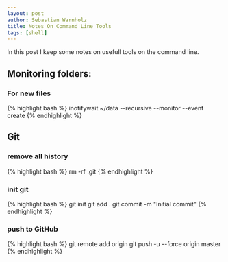 ```yaml
---
layout: post
author: Sebastian Warnholz
title: Notes On Command Line Tools
tags: [shell]
---
```


In this post I keep some notes on usefull tools on the command line.

## Monitoring folders:

### For new files


{% highlight bash %}
inotifywait ~/data --recursive --monitor --event create
{% endhighlight %}

## Git

### remove all history


{% highlight bash %}
rm -rf .git
{% endhighlight %}

### init git


{% highlight bash %}
git init
git add .
git commit -m "Initial commit"
{% endhighlight %}

### push to GitHub


{% highlight bash %}
git remote add origin <github-uri>
  git push -u --force origin master
{% endhighlight %}
